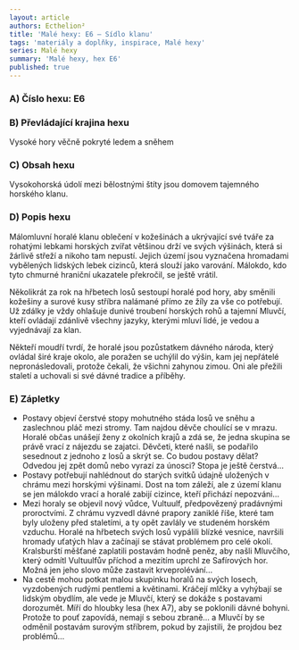 ```yaml
---
layout: article
authors: Ecthelion²
title: 'Malé hexy: E6 – Sídlo klanu'
tags: 'materiály a doplňky, inspirace, Malé hexy'
series: Malé hexy
summary: 'Malé hexy, hex E6'
published: true
---
```


### A) Číslo hexu: E6

### B) Převládající krajina hexu

Vysoké hory věčně pokryté ledem a sněhem

### C) Obsah hexu

Vysokohorská údolí mezi bělostnými štíty jsou domovem tajemného horského klanu.

### D) Popis hexu

Málomluvní horalé klanu oblečení v kožešinách a ukrývající své tváře za rohatými lebkami horských zvířat většinou drží ve svých výšinách, která si žárlivě střeží a nikoho tam nepustí. Jejich území jsou vyznačena hromadami vybělených lidských lebek cizinců, která slouží jako varování. Málokdo, kdo tyto chmurné hraniční ukazatele překročil, se ještě vrátil.  
  
Několikrát za rok na hřbetech losů sestoupí horalé pod hory, aby směnili kožešiny a surové kusy stříbra nalámané přímo ze žíly za vše co potřebují. Už zdálky je vždy ohlašuje dunivé troubení horských rohů a tajemní Mluvčí, kteří ovládají zdánlivě všechny jazyky, kterými mluví lidé, je vedou a vyjednávají za klan.  
  
Někteří moudří tvrdí, že horalé jsou pozůstatkem dávného národa, který ovládal širé kraje okolo, ale poražen se uchýlil do výšin, kam jej nepřátelé nepronásledovali, protože čekali, že všichni zahynou zimou. Oni ale přežili staletí a uchovali si své dávné tradice a příběhy.

### E) Zápletky

- Postavy objeví čerstvé stopy mohutného stáda losů ve sněhu a zaslechnou pláč mezi stromy. Tam najdou děvče choulící se v mrazu. Horalé občas unášejí ženy z okolních krajů a zdá se, že jedna skupina se právě vrací z nájezdu se zajatci. Děvčeti, které našli, se podařilo sesednout z jednoho z losů a skrýt se. Co budou postavy dělat? Odvedou jej zpět domů nebo vyrazí za únosci? Stopa je ještě čerstvá…  
- Postavy potřebují nahlédnout do starých svitků údajně uložených v chrámu mezi horskými výšinami. Dost na tom záleží, ale z území klanu se jen málokdo vrací a horalé zabijí cizince, kteří přichází nepozváni…
- Mezi horaly se objevil nový vůdce, Vultuulf, předpovězený pradávnými proroctvími. Z chrámu vyzvedl dávné prapory zaniklé říše, které tam byly uloženy před staletími, a ty opět zavlály ve studeném horském vzduchu. Horalé na hřbetech svých losů vypálili blízké vesnice, navršili hromady uťatých hlav a začínají se stávat problémem pro celé okolí. Kralsburští měšťané zaplatili postavám hodně peněz, aby našli Mluvčího, který odmítl Vultuulfův příchod a mezitím uprchl ze Safírových hor. Možná jen jeho slovo může zastavit krveprolévání…  
- Na cestě mohou potkat malou skupinku horalů na svých losech, vyzdobených rudými pentlemi a květinami. Kráčejí mlčky a vyhýbají se lidským obydlím, ale vede je Mluvčí, který se dokáže s postavami dorozumět. Míří do hloubky lesa (hex A7), aby se poklonili dávné bohyni. Protože to pouť zapovídá, nemají s sebou zbraně… a Mluvčí by se odměnil postavám surovým stříbrem, pokud by zajistili, že projdou bez problémů…

